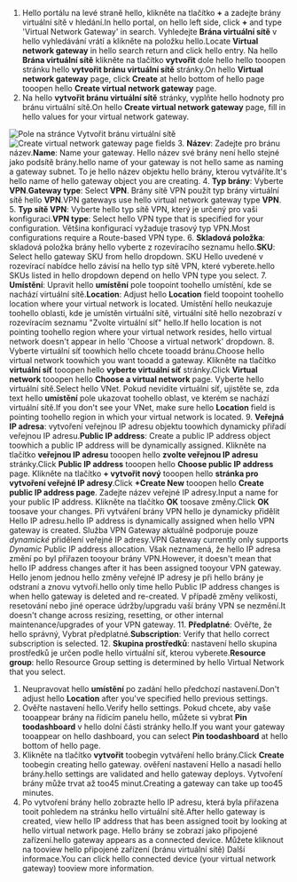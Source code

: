 1. <span data-ttu-id="d6a55-101">Hello portálu na levé straně hello, klikněte na tlačítko  **+**  a zadejte brány virtuální sítě v hledání.</span><span class="sxs-lookup"><span data-stu-id="d6a55-101">In hello portal, on hello left side, click **+** and type 'Virtual Network Gateway' in search.</span></span> <span data-ttu-id="d6a55-102">Vyhledejte **Brána virtuální sítě** v hello vyhledávání vrátí a klikněte na položku hello.</span><span class="sxs-lookup"><span data-stu-id="d6a55-102">Locate **Virtual network gateway** in hello search return and click hello entry.</span></span> <span data-ttu-id="d6a55-103">Na hello **Brána virtuální sítě** klikněte na tlačítko **vytvořit** dole hello hello tooopen stránku hello **vytvořit bránu virtuální sítě** stránky.</span><span class="sxs-lookup"><span data-stu-id="d6a55-103">On hello **Virtual network gateway** page, click **Create** at hello bottom of hello page tooopen hello **Create virtual network gateway** page.</span></span>
2. <span data-ttu-id="d6a55-104">Na hello **vytvořit bránu virtuální sítě** stránky, vyplňte hello hodnoty pro bránu virtuální sítě.</span><span class="sxs-lookup"><span data-stu-id="d6a55-104">On hello **Create virtual network gateway** page, fill in hello values for your virtual network gateway.</span></span>

  <span data-ttu-id="d6a55-105">![Pole na stránce Vytvořit bránu virtuální sítě](./media/vpn-gateway-add-gw-rm-portal-include/gw.png "Pole na stránce Vytvořit bránu virtuální sítě")</span><span class="sxs-lookup"><span data-stu-id="d6a55-105">![Create virtual network gateway page fields](./media/vpn-gateway-add-gw-rm-portal-include/gw.png "Create virtual network gateway page fields")</span></span>
3. <span data-ttu-id="d6a55-106">**Název**: Zadejte pro bránu název.</span><span class="sxs-lookup"><span data-stu-id="d6a55-106">**Name**: Name your gateway.</span></span> <span data-ttu-id="d6a55-107">Hello název své brány není hello stejné jako podsítě brány.</span><span class="sxs-lookup"><span data-stu-id="d6a55-107">hello name of your gateway is not hello same as naming a gateway subnet.</span></span> <span data-ttu-id="d6a55-108">To je hello název objektu hello brány, kterou vytváříte.</span><span class="sxs-lookup"><span data-stu-id="d6a55-108">It's hello name of hello gateway object you are creating.</span></span>
4. <span data-ttu-id="d6a55-109">**Typ brány**: Vyberte **VPN**.</span><span class="sxs-lookup"><span data-stu-id="d6a55-109">**Gateway type**: Select **VPN**.</span></span> <span data-ttu-id="d6a55-110">Brány sítě VPN použít typ brány virtuální sítě hello **VPN**.</span><span class="sxs-lookup"><span data-stu-id="d6a55-110">VPN gateways use hello virtual network gateway type **VPN**.</span></span>
5. <span data-ttu-id="d6a55-111">**Typ sítě VPN**: Vyberte hello typ sítě VPN, který je určený pro vaši konfiguraci.</span><span class="sxs-lookup"><span data-stu-id="d6a55-111">**VPN type**: Select hello VPN type that is specified for your configuration.</span></span> <span data-ttu-id="d6a55-112">Většina konfigurací vyžaduje trasový typ VPN.</span><span class="sxs-lookup"><span data-stu-id="d6a55-112">Most configurations require a Route-based VPN type.</span></span>
6. <span data-ttu-id="d6a55-113">**Skladová položka**: skladová položka brány hello vyberte z rozevíracího seznamu hello.</span><span class="sxs-lookup"><span data-stu-id="d6a55-113">**SKU**: Select hello gateway SKU from hello dropdown.</span></span> <span data-ttu-id="d6a55-114">SKU Hello uvedené v rozevírací nabídce hello závisí na hello typ sítě VPN, které vyberete.</span><span class="sxs-lookup"><span data-stu-id="d6a55-114">hello SKUs listed in hello dropdown depend on hello VPN type you select.</span></span>
7. <span data-ttu-id="d6a55-115">**Umístění**: Upravit hello **umístění** pole toopoint toohello umístění, kde se nachází virtuální sítě.</span><span class="sxs-lookup"><span data-stu-id="d6a55-115">**Location**: Adjust hello **Location** field toopoint toohello location where your virtual network is located.</span></span> <span data-ttu-id="d6a55-116">Umístění hello neukazuje toohello oblasti, kde je umístěn virtuální sítě, virtuální sítě hello nezobrazí v rozevíracím seznamu "Zvolte virtuální síť" hello.</span><span class="sxs-lookup"><span data-stu-id="d6a55-116">If hello location is not pointing toohello region where your virtual network resides, hello virtual network doesn't appear in hello 'Choose a virtual network' dropdown.</span></span>
8. <span data-ttu-id="d6a55-117">Vyberte virtuální síť toowhich hello chcete tooadd bránu.</span><span class="sxs-lookup"><span data-stu-id="d6a55-117">Choose hello virtual network toowhich you want tooadd a gateway.</span></span> <span data-ttu-id="d6a55-118">Klikněte na tlačítko **virtuální síť** tooopen hello **vyberte virtuální síť** stránky.</span><span class="sxs-lookup"><span data-stu-id="d6a55-118">Click **Virtual network** tooopen hello **Choose a virtual network** page.</span></span> <span data-ttu-id="d6a55-119">Vyberte hello virtuální sítě.</span><span class="sxs-lookup"><span data-stu-id="d6a55-119">Select hello VNet.</span></span> <span data-ttu-id="d6a55-120">Pokud nevidíte virtuální síť, ujistěte se, zda text hello **umístění** pole ukazovat toohello oblast, ve kterém se nachází virtuální sítě.</span><span class="sxs-lookup"><span data-stu-id="d6a55-120">If you don't see your VNet, make sure hello **Location** field is pointing toohello region in which your virtual network is located.</span></span>
9. <span data-ttu-id="d6a55-121">**Veřejná IP adresa**: vytvoření veřejnou IP adresu objektu toowhich dynamicky přiřadí veřejnou IP adresu.</span><span class="sxs-lookup"><span data-stu-id="d6a55-121">**Public IP address**: Create a public IP address object toowhich a public IP address will be dynamically assigned.</span></span> <span data-ttu-id="d6a55-122">Klikněte na tlačítko **veřejnou IP adresu** tooopen hello **zvolte veřejnou IP adresu** stránky.</span><span class="sxs-lookup"><span data-stu-id="d6a55-122">Click **Public IP address** tooopen hello **Choose public IP address** page.</span></span> <span data-ttu-id="d6a55-123">Klikněte na tlačítko **+ vytvořit nový** tooopen hello **stránka pro vytvoření veřejné IP adresy**.</span><span class="sxs-lookup"><span data-stu-id="d6a55-123">Click **+Create New** tooopen hello **Create public IP address page**.</span></span> <span data-ttu-id="d6a55-124">Zadejte název veřejné IP adresy.</span><span class="sxs-lookup"><span data-stu-id="d6a55-124">Input a name for your public IP address.</span></span> <span data-ttu-id="d6a55-125">Klikněte na tlačítko **OK** toosave změny.</span><span class="sxs-lookup"><span data-stu-id="d6a55-125">Click **OK** toosave your changes.</span></span> <span data-ttu-id="d6a55-126">Při vytváření brány VPN hello je dynamicky přidělit Hello IP adresu.</span><span class="sxs-lookup"><span data-stu-id="d6a55-126">hello IP address is dynamically assigned when hello VPN gateway is created.</span></span> <span data-ttu-id="d6a55-127">Služba VPN Gateway aktuálně podporuje pouze *dynamické* přidělení veřejné IP adresy.</span><span class="sxs-lookup"><span data-stu-id="d6a55-127">VPN Gateway currently only supports *Dynamic* Public IP address allocation.</span></span> <span data-ttu-id="d6a55-128">Však neznamená, že hello IP adresa změní po byl přiřazen tooyour brány VPN.</span><span class="sxs-lookup"><span data-stu-id="d6a55-128">However, it doesn't mean that hello IP address changes after it has been assigned tooyour VPN gateway.</span></span> <span data-ttu-id="d6a55-129">Hello jenom jednou hello změny veřejné IP adresy je při hello brány je odstraní a znovu vytvoří.</span><span class="sxs-lookup"><span data-stu-id="d6a55-129">hello only time hello Public IP address changes is when hello gateway is deleted and re-created.</span></span> <span data-ttu-id="d6a55-130">V případě změny velikosti, resetování nebo jiné operace údržby/upgradu vaší brány VPN se nezmění.</span><span class="sxs-lookup"><span data-stu-id="d6a55-130">It doesn't change across resizing, resetting, or other internal maintenance/upgrades of your VPN gateway.</span></span>
11. <span data-ttu-id="d6a55-131">**Předplatné**: Ověřte, že hello správný, Vybrat předplatné.</span><span class="sxs-lookup"><span data-stu-id="d6a55-131">**Subscription**: Verify that hello correct subscription is selected.</span></span>
12. <span data-ttu-id="d6a55-132">**Skupina prostředků**: nastavení hello skupina prostředků je určen podle hello virtuální síť, kterou vyberete.</span><span class="sxs-lookup"><span data-stu-id="d6a55-132">**Resource group**: hello Resource Group setting is determined by hello Virtual Network that you select.</span></span>
1. <span data-ttu-id="d6a55-133">Neupravovat hello **umístění** po zadání hello předchozí nastavení.</span><span class="sxs-lookup"><span data-stu-id="d6a55-133">Don't adjust hello **Location** after you've specified hello previous settings.</span></span>
2. <span data-ttu-id="d6a55-134">Ověřte nastavení hello.</span><span class="sxs-lookup"><span data-stu-id="d6a55-134">Verify hello settings.</span></span> <span data-ttu-id="d6a55-135">Pokud chcete, aby vaše tooappear brány na řídicím panelu hello, můžete si vybrat **Pin toodashboard** v hello dolní části stránky hello.</span><span class="sxs-lookup"><span data-stu-id="d6a55-135">If you want your gateway tooappear on hello dashboard, you can select **Pin toodashboard** at hello bottom of hello page.</span></span>
3. <span data-ttu-id="d6a55-136">Klikněte na tlačítko **vytvořit** toobegin vytváření hello brány.</span><span class="sxs-lookup"><span data-stu-id="d6a55-136">Click **Create** toobegin creating hello gateway.</span></span> <span data-ttu-id="d6a55-137">ověření nastavení Hello a nasadí hello brány.</span><span class="sxs-lookup"><span data-stu-id="d6a55-137">hello settings are validated and hello gateway deploys.</span></span> <span data-ttu-id="d6a55-138">Vytvoření brány může trvat až too45 minut.</span><span class="sxs-lookup"><span data-stu-id="d6a55-138">Creating a gateway can take up too45 minutes.</span></span>
4. <span data-ttu-id="d6a55-139">Po vytvoření brány hello zobrazte hello IP adresu, která byla přiřazena tooit pohledem na stránku hello virtuální sítě.</span><span class="sxs-lookup"><span data-stu-id="d6a55-139">After hello gateway is created, view hello IP address that has been assigned tooit by looking at hello virtual network page.</span></span> <span data-ttu-id="d6a55-140">Hello brány se zobrazí jako připojené zařízení.</span><span class="sxs-lookup"><span data-stu-id="d6a55-140">hello gateway appears as a connected device.</span></span> <span data-ttu-id="d6a55-141">Můžete kliknout na tooview hello připojené zařízení (bránu virtuální sítě) Další informace.</span><span class="sxs-lookup"><span data-stu-id="d6a55-141">You can click hello connected device (your virtual network gateway) tooview more information.</span></span>
